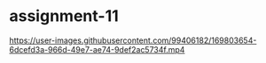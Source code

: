 # assignment-11

https://user-images.githubusercontent.com/99406182/169803654-6dcefd3a-966d-49e7-ae74-9def2ac5734f.mp4


